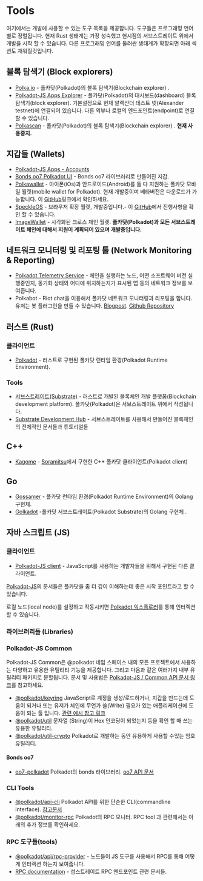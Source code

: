 # Tools

여기에서는 개발에 사용할 수 있는 도구 목록을 제공합니다. 도구들은 프로그래밍 언어별로 정렬됩니다. 현재 Rust 생태계는 가장 성숙했고 현시점의 서브스트레이트 위에서 개발을 시작 할 수 있습니다. 다른 프로그래밍 언어를 둘러싼 생태계가 확장되면 아래 섹션도 채워질것입니다.

## 블록 탐색기 (Block explorers)

- [Polka.io](https://polka.io) - 폴카닷(Polkadot)의 블록 탐색기(Blockchain explorer) .
- [Polkadot-JS Apps Explorer](https://polkadot.js.org/apps/#/explorer) - 폴카닷(Polkadot)의 대시보드(dashboard) 블록탐색기(block explorer). 기본설정으로 현재 알렉산더 테스트 넷(Alexander testnet)에 연결되어 있습니다. 다른 외부나 로컬의 엔드포인트(endpoint)로 연결 할 수 있습니다.
- [Polkascan](https://polkascan.io/) - 폴카닷(Polkadot)의 블록 탐색기(Blockchain explorer) . **현재 사용중지.**

## 지갑들 (Wallets)

- [Polkadot-JS Apps - Accounts](https://polkadot.js.org/apps/#/accounts)
- [Bonds oo7 Polkadot UI](https://github.com/paritytech/substrate-ui) - Bonds oo7 라이브러리로 만들어진 지갑.
- [Polkawallet](https://polkawallet.io/) - 아이폰(iOs)과 안드로이드(Android)를 둘 다 지원하는 폴카닷 모바일 월렛(mobile wallet for Polkadot). 현재 개발중이며 베타버전은 다운로드가 가능합니다. 이 [GitHub](https://github.com/polkawallet-io/polkawallet-RN)링크에서 확인하세요.
- [SpeckleOS](https://www.speckleos.io/) - 브라우저 확장 월렛, 개발중입니다.- 이 [GitHub](https://github.com/SpeckleOS/speckle-browser-extension)에서 진행사항을 확인 할 수 있습니다.
- [ImageWallet](https://www.reddit.com/r/dot/comments/ah3py1/introducing_alpha_version_of_httpsimagewalletio/) - 시각화된 크로스 체인 월렛. **폴카닷(Polkadot)과 모든 서브스트레이트 체인에 대해서 지원이 계획되어 있으며 개발중입니다.**

## 네트워크 모니터링 및 리포팅 툴 (Network Monitoring & Reporting)

- [Polkadot Telemetry Service](https://telemetry.polkadot.io/) - 체인을 실행하는 노드, 어떤 소프트웨어 버전 실행중인지, 동기화 상태와 어디에 위치하는지가 표시된 맵 등의 네트워크 정보를 보여줍니다.
- Polkabot - Riot chat을 이용해서 폴카닷 네트워크 모니터링과 리포팅을 합니다. 유저는 봇 플러그인을 만들 수 있습니다. [Blogpost](https://medium.com/polkadot-network/polkabot-a3dba18c20c8). [Github Repository](https://gitlab.com/Polkabot/polkabot)

## 러스트 (Rust)

### 클라이언트

- [Polkadot](https://github.com/paritytech/polkadot) - 러스트로 구현된 폴카닷 런타임 환경(Polkadot Runtime Environment).

### Tools

- [서브스트레이트(Substrate)](https://github.com/paritytech/substrate) - 러스트로 개발된 블록체인 개발 플랫폼(Blockchain development platform). 폴카닷(Polkadot)은 서브스트레이트 위에서 작성됩니다.
- [Substrate Development Hub](https://docs.substrate.dev) - 서브스트레이트를 사용해서 만들어진 블록체인의 전체적인 문서들과 튜토리얼들

## C++

- [Kagome](https://github.com/soramitsu/kagome) - [Soramitsu](https://github.com/soramitsu)에서 구현한 C++ 폴카닷 클라이언트(Polkadot client)

## Go

- [Gossamer](https://github.com/ChainSafe/gossamer) - 폴카닷 런타임 환경(Polkadot Runtime Environment)의 Golang 구현체.
- [Golkadot](https://github.com/opennetsys/golkadot) -폴카닷 서브스트레이트(Polkadot Substrate)의 Golang 구현체 .

## 자바 스크립트 (JS)

### 클라이언트

- [Polkadot-JS client](https://github.com/polkadot-js/client) - JavaScript를 사용하는 개발자들을 위해서 구현된 다른 클라이언트.

[Polkadot-JS](https://polkadot.js.org)의 문서들은 폴카닷을 좀 더 깊이 이해하는데 좋은 시작 포인트라고 할 수 있습니다.

로컬 노드(local node)를 설정하고 작동시키면 [Polkadot 익스플로러](https://polkadot.js.org/apps/#/explorer)를 통해 인터렉션 할 수 있습니다.

### 라이브러리들 (Libraries)

### Polkadot-JS Common

Polkadot-JS Common은 @polkadot 네임 스페이스 내의 모든 프로젝트에서 사용하는 다양하고 유용한 유틸리티 기능을 제공합니다. 그리고 다음과 같은 여러가지 내부 유틸리티 패키지로 분할됩니다. 문서 및 사용법은 [Polkadot-JS / Common API 문서 링크](https://polkadot.js.org/common/)를 참고하세요.

- [@polkadot/keyring](https://polkadot.js.org/common/keyring/) JavaScript로 계정을 생성/로드하거나, 지갑을 만드는데 도움이 되거나 또는 유저가 체인에 무언가 쓸(Write) 필요가 있는 애플리케이션에 도움이 되는 툴 입니다. [관련 예시 참고 링크](https://polkadot.js.org/common/examples/keyring/)
- [@polkadot/util](https://polkadot.js.org/common/util/)  문자열 (String)이 Hex 인코딩이 되었는지 등을 확인 할 때 쓰는 유용한 유틸리티.
- [@polkadot/util-crypto](https://polkadot.js.org/common/util-crypto/) Polkadot로 개발하는 동안 유용하게 사용할 수있는 암호 유틸리티.
  
#### Bonds oo7

- [oo7-polkadot](https://github.com/polkadot-js/oo7-polkadot) Polkadot의 bonds 라이브러리. [oo7 API 문서](https://paritytech.github.io/oo7/)

### CLI Tools

- [@polkadot/api-cli](https://github.com/polkadot-js/tools/tree/master/packages/api-cli) Polkadot API를 위한 단순한 CLI(commandline interface). [참고문서](https://polkadot.js.org/api/api/)
- [@polkadot/monitor-rpc](https://github.com/polkadot-js/tools/tree/master/packages/monitor-rpc) Polkadot의 RPC 모니터. RPC tool 과 관련해서는 아래의 추가 정보를 확인하세요.

### RPC 도구들(tools)

- [@polkadot/api/rpc-provider](https://github.com/polkadot-js/api/tree/master/packages/rpc-provider) - 노드들이 JS 도구를 사용해서 RPC를 통해 어떻게 인터랙션 하는지 보여줍니다.
- [RPC documentation](https://polkadot.js.org/api/METHODS_RPC.html) - 섭스트레이트 RPC 엔드포인트 관련 문서들.
